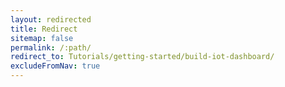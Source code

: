```yaml
---
layout: redirected
title: Redirect
sitemap: false
permalink: /:path/
redirect_to: Tutorials/getting-started/build-iot-dashboard/
excludeFromNav: true
---
```


